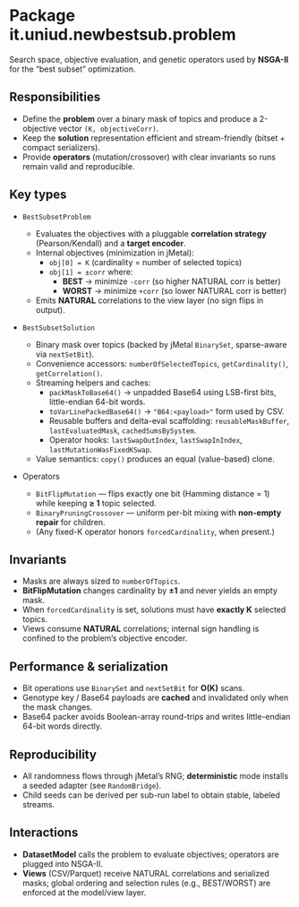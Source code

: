 # Package it.uniud.newbestsub.problem

Search space, objective evaluation, and genetic operators used by **NSGA-II** for the “best subset” optimization.

## Responsibilities
- Define the **problem** over a binary mask of topics and produce a 2-objective vector `(K, objectiveCorr)`.
- Keep the **solution** representation efficient and stream-friendly (bitset + compact serializers).
- Provide **operators** (mutation/crossover) with clear invariants so runs remain valid and reproducible.

## Key types
- `BestSubsetProblem`
  - Evaluates the objectives with a pluggable **correlation strategy** (Pearson/Kendall) and a **target encoder**.
  - Internal objectives (minimization in jMetal):
    - `obj[0] = K` (cardinality = number of selected topics)
    - `obj[1] = ±corr` where:
      - **BEST** → minimize `-corr` (so higher NATURAL corr is better)
      - **WORST** → minimize `+corr` (so lower NATURAL corr is better)
  - Emits **NATURAL** correlations to the view layer (no sign flips in output).

- `BestSubsetSolution`
  - Binary mask over topics (backed by jMetal `BinarySet`, sparse-aware via `nextSetBit`).
  - Convenience accessors: `numberOfSelectedTopics`, `getCardinality()`, `getCorrelation()`.
  - Streaming helpers and caches:
    - `packMaskToBase64()` → unpadded Base64 using LSB-first bits, little-endian 64-bit words.
    - `toVarLinePackedBase64()` → `"B64:<payload>"` form used by CSV.
    - Reusable buffers and delta-eval scaffolding: `reusableMaskBuffer`, `lastEvaluatedMask`, `cachedSumsBySystem`.
    - Operator hooks: `lastSwapOutIndex`, `lastSwapInIndex`, `lastMutationWasFixedKSwap`.
  - Value semantics: `copy()` produces an equal (value-based) clone.

- Operators
  - `BitFlipMutation` — flips exactly one bit (Hamming distance = 1) while keeping **≥ 1** topic selected.
  - `BinaryPruningCrossover` — uniform per-bit mixing with **non-empty repair** for children.
  - (Any fixed-K operator honors `forcedCardinality`, when present.)

## Invariants
- Masks are always sized to `numberOfTopics`.
- **BitFlipMutation** changes cardinality by **±1** and never yields an empty mask.
- When `forcedCardinality` is set, solutions must have **exactly K** selected topics.
- Views consume **NATURAL** correlations; internal sign handling is confined to the problem’s objective encoder.

## Performance & serialization
- Bit operations use `BinarySet` and `nextSetBit` for **O(K)** scans.
- Genotype key / Base64 payloads are **cached** and invalidated only when the mask changes.
- Base64 packer avoids Boolean-array round-trips and writes little-endian 64-bit words directly.

## Reproducibility
- All randomness flows through jMetal’s RNG; **deterministic** mode installs a seeded adapter (see `RandomBridge`).
- Child seeds can be derived per sub-run label to obtain stable, labeled streams.

## Interactions
- **DatasetModel** calls the problem to evaluate objectives; operators are plugged into NSGA-II.
- **Views** (CSV/Parquet) receive NATURAL correlations and serialized masks; global ordering and selection rules
  (e.g., BEST/WORST) are enforced at the model/view layer.
